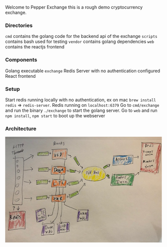 

Welcome to Pepper Exchange this is a rough demo cryptocurrency exchange. 

### Directories ###

`cmd` contains the golang code for the backend api of the exchange
`scripts` contains bash used for testing
`vendor` contains golang dependencies
`web` contains the reactjs frontend

### Components ###

Golang executable `exchange`
Redis Server with no authentication configured
React frontend


### Setup ###
Start redis running locally with no authentication, ex on mac `brew install redis` => `redis-server`.
Redis running on `localhost:6379` 
Go to `cmd/exchange` and run the binary `./exchange` to start the golang server.
Go to `web` and run `npm install`, `npm start` to boot up the webserver


### Architecture ###
![Architecture Diagram](Architecture.png)
